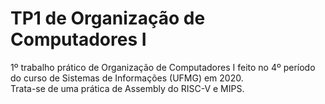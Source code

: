 # TP1 de Organização de Computadores I
 1º trabalho prático de Organização de Computadores I feito no 4º período do curso de Sistemas de Informações (UFMG) em 2020.  
 Trata-se de uma prática de Assembly do RISC-V e MIPS.
